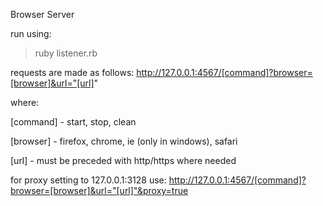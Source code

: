 Browser Server

run using:
>ruby listener.rb

requests are made as follows: http://127.0.0.1:4567/[command]?browser=[browser]&url="[url]"

where:

[command] - start, stop, clean

[browser] - firefox, chrome, ie (only in windows), safari

[url] - must be preceded with http/https where needed

for proxy setting to 127.0.0.1:3128 use: http://127.0.0.1:4567/[command]?browser=[browser]&url="[url]"&proxy=true 
